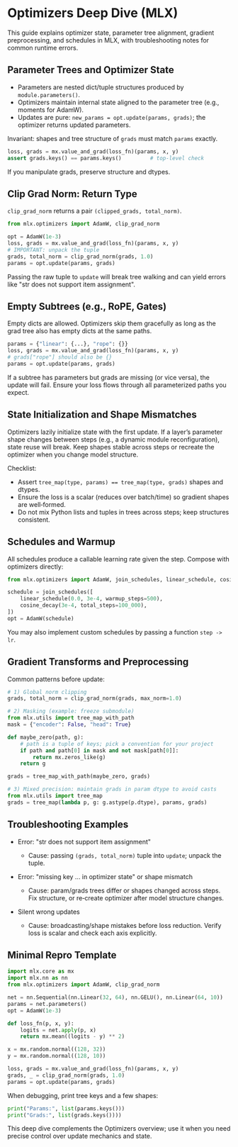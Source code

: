 # Optimizers Deep Dive (MLX)

This guide explains optimizer state, parameter tree alignment, gradient preprocessing, and schedules in MLX, with troubleshooting notes for common runtime errors.

## Parameter Trees and Optimizer State

- Parameters are nested dict/tuple structures produced by `module.parameters()`.
- Optimizers maintain internal state aligned to the parameter tree (e.g., moments for AdamW).
- Updates are pure: `new_params = opt.update(params, grads)`; the optimizer returns updated parameters.

Invariant: shapes and tree structure of `grads` must match `params` exactly.

```python
loss, grads = mx.value_and_grad(loss_fn)(params, x, y)
assert grads.keys() == params.keys()         # top‑level check
```

If you manipulate grads, preserve structure and dtypes.

## Clip Grad Norm: Return Type

`clip_grad_norm` returns a pair `(clipped_grads, total_norm)`.

```python
from mlx.optimizers import AdamW, clip_grad_norm

opt = AdamW(1e-3)
loss, grads = mx.value_and_grad(loss_fn)(params, x, y)
# IMPORTANT: unpack the tuple
grads, total_norm = clip_grad_norm(grads, 1.0)
params = opt.update(params, grads)
```

Passing the raw tuple to `update` will break tree walking and can yield errors like "str does not support item assignment".

## Empty Subtrees (e.g., RoPE, Gates)

Empty dicts are allowed. Optimizers skip them gracefully as long as the grad tree also has empty dicts at the same paths.

```python
params = {"linear": {...}, "rope": {}}
loss, grads = mx.value_and_grad(loss_fn)(params, x, y)
# grads["rope"] should also be {}
params = opt.update(params, grads)
```

If a subtree has parameters but grads are missing (or vice versa), the update will fail. Ensure your loss flows through all parameterized paths you expect.

## State Initialization and Shape Mismatches

Optimizers lazily initialize state with the first update. If a layer’s parameter shape changes between steps (e.g., a dynamic module reconfiguration), state reuse will break. Keep shapes stable across steps or recreate the optimizer when you change model structure.

Checklist:
- Assert `tree_map(type, params) == tree_map(type, grads)` shapes and dtypes.
- Ensure the loss is a scalar (reduces over batch/time) so gradient shapes are well‑formed.
- Do not mix Python lists and tuples in trees across steps; keep structures consistent.

## Schedules and Warmup

All schedules produce a callable learning rate given the step. Compose with optimizers directly:

```python
from mlx.optimizers import AdamW, join_schedules, linear_schedule, cosine_decay

schedule = join_schedules([
    linear_schedule(0.0, 3e-4, warmup_steps=500),
    cosine_decay(3e-4, total_steps=100_000),
])
opt = AdamW(schedule)
```

You may also implement custom schedules by passing a function `step -> lr`.

## Gradient Transforms and Preprocessing

Common patterns before update:

```python
# 1) Global norm clipping
grads, total_norm = clip_grad_norm(grads, max_norm=1.0)

# 2) Masking (example: freeze submodule)
from mlx.utils import tree_map_with_path
mask = {"encoder": False, "head": True}

def maybe_zero(path, g):
    # path is a tuple of keys; pick a convention for your project
    if path and path[0] in mask and not mask[path[0]]:
        return mx.zeros_like(g)
    return g

grads = tree_map_with_path(maybe_zero, grads)

# 3) Mixed precision: maintain grads in param dtype to avoid casts
from mlx.utils import tree_map
grads = tree_map(lambda p, g: g.astype(p.dtype), params, grads)
```

## Troubleshooting Examples

- Error: "str does not support item assignment"
  - Cause: passing `(grads, total_norm)` tuple into `update`; unpack the tuple.

- Error: "missing key ... in optimizer state" or shape mismatch
  - Cause: param/grads trees differ or shapes changed across steps. Fix structure, or re‑create optimizer after model structure changes.

- Silent wrong updates
  - Cause: broadcasting/shape mistakes before loss reduction. Verify loss is scalar and check each axis explicitly.

## Minimal Repro Template

```python
import mlx.core as mx
import mlx.nn as nn
from mlx.optimizers import AdamW, clip_grad_norm

net = nn.Sequential(nn.Linear(32, 64), nn.GELU(), nn.Linear(64, 10))
params = net.parameters()
opt = AdamW(1e-3)

def loss_fn(p, x, y):
    logits = net.apply(p, x)
    return mx.mean((logits - y) ** 2)

x = mx.random.normal((128, 32))
y = mx.random.normal((128, 10))

loss, grads = mx.value_and_grad(loss_fn)(params, x, y)
grads, _ = clip_grad_norm(grads, 1.0)
params = opt.update(params, grads)
```

When debugging, print tree keys and a few shapes:

```python
print("Params:", list(params.keys()))
print("Grads:", list(grads.keys())))
```

This deep dive complements the Optimizers overview; use it when you need precise control over update mechanics and state.

